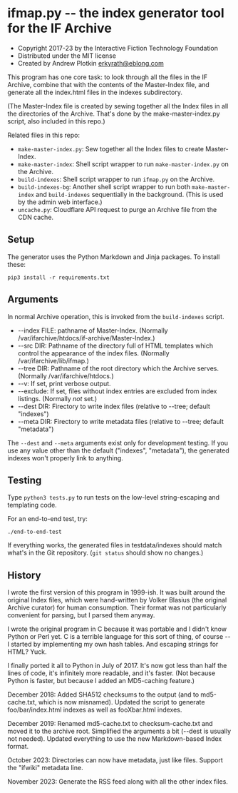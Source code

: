 # ifmap.py -- the index generator tool for the IF Archive

- Copyright 2017-23 by the Interactive Fiction Technology Foundation
- Distributed under the MIT license
- Created by Andrew Plotkin <erkyrath@eblong.com>

This program has one core task: to look through all the files in the IF Archive, combine that with the contents of the Master-Index file, and generate all the index.html files in the indexes subdirectory.

(The Master-Index file is created by sewing together all the Index files in all the directories of the Archive. That's done by the make-master-index.py script, also included in this repo.)

Related files in this repo:

- `make-master-index.py`: Sew together all the Index files to create Master-Index.
- `make-master-index`: Shell script wrapper to run `make-master-index.py` on the Archive.
- `build-indexes`: Shell script wrapper to run `ifmap.py` on the Archive.
- `build-indexes-bg`: Another shell script wrapper to run both `make-master-index` and `build-indexes` sequentially in the background. (This is used by the admin web interface.)
- `uncache.py`: Cloudflare API request to purge an Archive file from the CDN cache.

## Setup

The generator uses the Python Markdown and Jinja packages. To install these:

```
pip3 install -r requirements.txt
```

## Arguments

In normal Archive operation, this is invoked from the `build-indexes` script.

- --index FILE: pathname of Master-Index. (Normally /var/ifarchive/htdocs/if-archive/Master-Index.)
- --src DIR: Pathname of the directory full of HTML templates which control the appearance of the index files. (Normally /var/ifarchive/lib/ifmap.)
- --tree DIR: Pathname of the root directory which the Archive serves. (Normally /var/ifarchive/htdocs.)
- --v: If set, print verbose output.
- --exclude: If set, files without index entries are excluded from index listings. (Normally *not* set.)
- --dest DIR: Firectory to write index files (relative to --tree; default "indexes")
- --meta DIR: Firectory to write metadata files (relative to --tree; default "metadata")

The `--dest` and `--meta` arguments exist only for development testing. If you use any value other than the default ("indexes", "metadata"), the generated indexes won't properly link to anything.

## Testing

Type `python3 tests.py` to run tests on the low-level string-escaping and templating code.

For an end-to-end test, try:

    ./end-to-end-test

If everything works, the generated files in testdata/indexes should match what's in the Git repository. (`git status` should show no changes.)

## History

I wrote the first version of this program in 1999-ish. It was built around the original Index files, which were hand-written by Volker Blasius (the original Archive curator) for human consumption. Their format was not particularly convenient for parsing, but I parsed them anyway.

I wrote the original program in C because it was portable and I didn't know Python or Perl yet. C is a terrible language for this sort of thing, of course -- I started by implementing my own hash tables. And escaping strings for HTML? Yuck.

I finally ported it all to Python in July of 2017. It's now got less than half the lines of code, it's infinitely more readable, and it's faster. (Not because Python is faster, but because I added an MD5-caching feature.)

December 2018: Added SHA512 checksums to the output (and to md5-cache.txt, which is now misnamed). Updated the script to generate foo/bar/index.html indexes as well as fooXbar.html indexes.

December 2019: Renamed md5-cache.txt to checksum-cache.txt and moved it to the archive root. Simplified the arguments a bit (--dest is usually not needed). Updated everything to use the new Markdown-based Index format.

October 2023: Directories can now have metadata, just like files. Support the "ifwiki" metadata line.

November 2023: Generate the RSS feed along with all the other index files.

